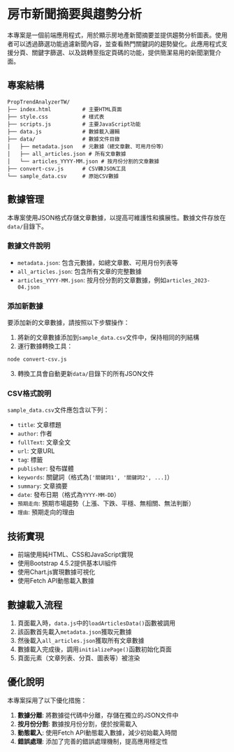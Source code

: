# 房市新聞摘要與趨勢分析

本專案是一個前端應用程式，用於顯示房地產新聞摘要並提供趨勢分析圖表。使用者可以透過篩選功能過濾新聞內容，並查看熱門關鍵詞的趨勢變化。此應用程式支援分頁、關鍵字篩選、以及跳轉至指定頁碼的功能，提供簡潔易用的新聞瀏覽介面。

## 專案結構

```
PropTrendAnalyzerTW/
├── index.html          # 主要HTML頁面
├── style.css           # 樣式表
├── scripts.js          # 主要JavaScript功能
├── data.js             # 數據載入邏輯
├── data/               # 數據文件目錄
│   ├── metadata.json   # 元數據（總文章數、可用月份等）
│   ├── all_articles.json # 所有文章數據
│   └── articles_YYYY-MM.json # 按月份分割的文章數據
├── convert-csv.js      # CSV轉JSON工具
└── sample_data.csv     # 原始CSV數據
```

## 數據管理

本專案使用JSON格式存儲文章數據，以提高可維護性和擴展性。數據文件存放在`data/`目錄下。

### 數據文件說明

- `metadata.json`: 包含元數據，如總文章數、可用月份列表等
- `all_articles.json`: 包含所有文章的完整數據
- `articles_YYYY-MM.json`: 按月份分割的文章數據，例如`articles_2023-04.json`

### 添加新數據

要添加新的文章數據，請按照以下步驟操作：

1. 將新的文章數據添加到`sample_data.csv`文件中，保持相同的列結構
2. 運行數據轉換工具：

```bash
node convert-csv.js
```

3. 轉換工具會自動更新`data/`目錄下的所有JSON文件

### CSV格式說明

`sample_data.csv`文件應包含以下列：

- `title`: 文章標題
- `author`: 作者
- `fullText`: 文章全文
- `url`: 文章URL
- `tag`: 標籤
- `publisher`: 發布媒體
- `keywords`: 關鍵詞（格式為`['關鍵詞1', '關鍵詞2', ...]`）
- `summary`: 文章摘要
- `date`: 發布日期（格式為`YYYY-MM-DD`）
- `預期走向`: 預期市場趨勢（上漲、下跌、平穩、無相關、無法判斷）
- `理由`: 預期走向的理由

## 技術實現

- 前端使用純HTML、CSS和JavaScript實現
- 使用Bootstrap 4.5.2提供基本UI組件
- 使用Chart.js實現數據可視化
- 使用Fetch API動態載入數據

## 數據載入流程

1. 頁面載入時，`data.js`中的`loadArticlesData()`函數被調用
2. 該函數首先載入`metadata.json`獲取元數據
3. 然後載入`all_articles.json`獲取所有文章數據
4. 數據載入完成後，調用`initializePage()`函數初始化頁面
5. 頁面元素（文章列表、分頁、圖表等）被渲染

## 優化說明

本專案採用了以下優化措施：

1. **數據分離**: 將數據從代碼中分離，存儲在獨立的JSON文件中
2. **按月份分割**: 數據按月份分割，便於按需載入
3. **動態載入**: 使用Fetch API動態載入數據，減少初始載入時間
4. **錯誤處理**: 添加了完善的錯誤處理機制，提高應用穩定性
